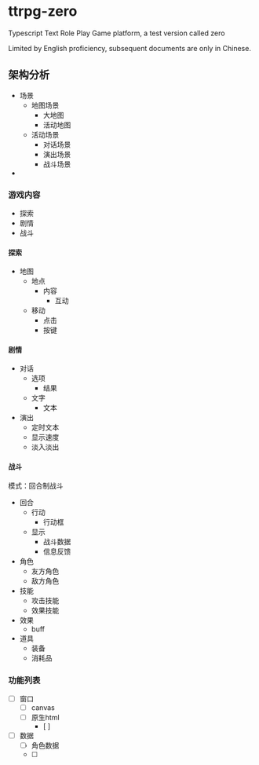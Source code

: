 # ttrpg-zero
Typescript Text Role Play Game platform, a test version called zero

Limited by English proficiency, subsequent documents are only in Chinese.

## 架构分析

- 场景
  - 地图场景
    - 大地图
    - 活动地图
  - 活动场景
    - 对话场景
    - 演出场景
    - 战斗场景
- 

### 游戏内容

- 探索
- 剧情
- 战斗

#### 探索

- 地图
  - 地点
    - 内容
      - 互动
  - 移动
    - 点击
    - 按键

#### 剧情

- 对话
  - 选项
    - 结果
  - 文字
    - 文本
- 演出
  - 定时文本
  - 显示速度
  - 淡入淡出


#### 战斗

模式：回合制战斗

- 回合
    - 行动
      - 行动框
    - 显示
      - 战斗数据
      - 信息反馈
- 角色
  - 友方角色
  - 敌方角色
- 技能
  - 攻击技能
  - 效果技能
- 效果
  - buff
- 道具
  - 装备
  - 消耗品



### 功能列表

- [ ] 窗口
  - [ ] canvas
  - [ ] 原生html
    - [ ] 
- [ ] 数据
  - [ ] 角色数据
  - [ ] 




